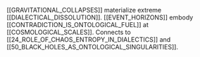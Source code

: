 [[GRAVITATIONAL_COLLAPSES]] materialize extreme [[DIALECTICAL_DISSOLUTION]]. [[EVENT_HORIZONS]] embody [[CONTRADICTION_IS_ONTOLOGICAL_FUEL]] at [[COSMOLOGICAL_SCALES]]. Connects to [[24_ROLE_OF_CHAOS_ENTROPY_IN_DIALECTICS]] and [[50_BLACK_HOLES_AS_ONTOLOGICAL_SINGULARITIES]].